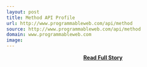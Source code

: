 ```yaml
---
layout: post
title: Method API Profile
url: http://www.programmableweb.com/api/method
source: http://www.programmableweb.com/api/method
domain: www.programmableweb.com
image: 
---
```


<p></p>
<center><p><a href="http://www.programmableweb.com/api/method" style='padding:25px; font-sze:18px; font-weight: bold;'>Read Full Story</a></p></center>
